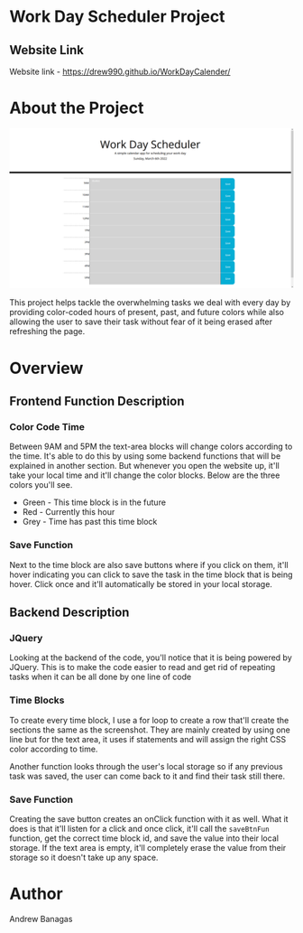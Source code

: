 # Work Day Scheduler Project

## Website Link

Website link - https://drew990.github.io/WorkDayCalender/

# About the Project

![ScreenShot](workDayScreenShot.png)

This project helps tackle the overwhelming tasks we deal with every day by providing color-coded hours of present, past, and future colors while also allowing the user to save their task without fear of it being erased after refreshing the page.

# Overview

## Frontend Function Description

### Color Code Time

Between 9AM and 5PM the text-area blocks will change colors according to the time. It's able to do this by using some backend functions that will be explained in another section. But whenever you open the website up, it'll take your local time and it'll change the color blocks. Below are the three colors you'll see.

- Green - This time block is in the future
- Red - Currently this hour
- Grey - Time has past this time block

### Save Function

Next to the time block are also save buttons where if you click on them, it'll hover indicating you can click to save the task in the time block that is being hover. Click once and it'll automatically be stored in your local storage.

## Backend Description

### JQuery

Looking at the backend of the code, you'll notice that it is being powered by JQuery. This is to make the code easier to read and get rid of repeating tasks when it can be all done by one line of code

### Time Blocks

To create every time block, I use a for loop to create a row that'll create the sections the same as the screenshot. They are mainly created by using one line but for the text area, it uses if statements and will assign the right CSS color according to time.

Another function looks through the user's local storage so if any previous task was saved, the user can come back to it and find their task still there.

### Save Function

Creating the save button creates an onClick function with it as well. What it does is that it'll listen for a click and once click, it'll call the `saveBtnFun` function, get the correct time block id, and save the value into their local storage. If the text area is empty, it'll completely erase the value from their storage so it doesn't take up any space.

# Author

Andrew Banagas
